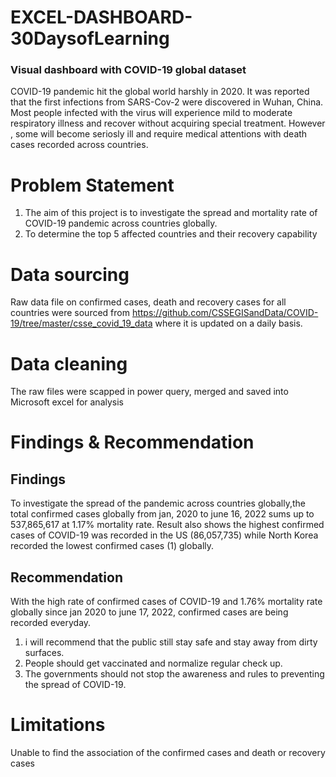 # EXCEL-DASHBOARD-30DaysofLearning
### Visual dashboard with COVID-19 global dataset
COVID-19 pandemic hit the global world harshly in 2020. It was reported that the first infections from SARS-Cov-2 were discovered in Wuhan, China.
Most people infected with the virus will experience mild to moderate respiratory illness and recover without acquiring special treatment. However , some will become seriosly ill and require medical attentions with death cases recorded across countries.

# Problem Statement
1) The aim of this project is to investigate the spread and mortality rate of COVID-19 pandemic across countries globally.
2) To determine the top 5 affected countries and their recovery capability
# Data sourcing
Raw data file on confirmed cases, death and recovery cases for all countries were sourced from https://github.com/CSSEGISandData/COVID-19/tree/master/csse_covid_19_data where it is updated on a daily basis.

# Data cleaning
The raw files were scapped in power query, merged and saved into Microsoft excel for analysis

# Findings & Recommendation
## Findings
To investigate the spread of the pandemic across countries globally,the total confirmed cases globally from jan, 2020 to june 16, 2022 sums up to 537,865,617 at 1.17% mortality rate.
Result also shows the highest confirmed cases of COVID-19 was recorded in the US (86,057,735) while North Korea recorded the lowest confirmed cases (1) globally. 
 
## Recommendation 
With the high rate of confirmed cases of COVID-19 and 1.76% mortality rate globally since jan 2020 to june 17, 2022, confirmed cases are being recorded everyday.
 1) i will recommend that the public still stay safe and stay away from dirty surfaces.
 2) People should get vaccinated and normalize regular check up.
 3) The governments should not stop the awareness and rules to preventing the spread of COVID-19.
# Limitations
Unable to find the association of the confirmed cases and death or recovery cases 
